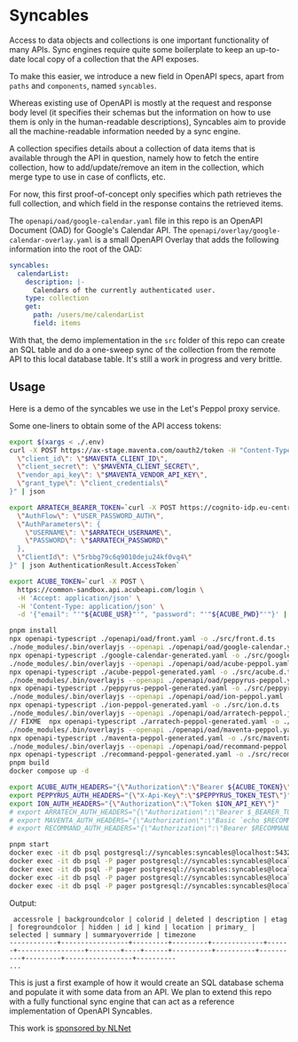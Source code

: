 # Syncables

Access to data objects and collections is one important functionality of many APIs. Sync engines require quite some boilerplate to keep an up-to-date local copy of a collection that the API exposes.

To make this easier, we introduce a new field in OpenAPI specs, apart from `paths` and `components`, named `syncables`.

Whereas existing use of OpenAPI is mostly at the request and response body level (it specifies their schemas but the information on how to use them is only in the human-readable descriptions), Syncables aim to provide all the machine-readable information needed by a sync engine.

A collection specifies details about a collection of data items that is available through the API in question,
namely how to fetch the entire collection, how to add/update/remove an item in the collection, which merge type to use in case of conflicts, etc.

For now, this first proof-of-concept only specifies which path retrieves the full collection, and which field in the response contains the retrieved items.

The `openapi/oad/google-calendar.yaml` file in this repo is an OpenAPI Document (OAD) for Google's Calendar API.
The `openapi/overlay/google-calendar-overlay.yaml` is a small OpenAPI Overlay that adds the following information into the root of the OAD:
```yaml
syncables:
  calendarList:
    description: |-
      Calendars of the currently authenticated user.
    type: collection
    get:
      path: /users/me/calendarList
      field: items
```
With that, the demo implementation in the `src` folder of this repo can create an SQL table and do a one-sweep sync of the collection from the remote API to this local database table.
It's still a work in progress and very brittle.

## Usage
Here is a demo of the syncables we use in the Let's Peppol proxy service.

Some one-liners to obtain some of the API access tokens:
```sh
export $(xargs < ./.env)
curl -X POST https://ax-stage.maventa.com/oauth2/token -H "Content-Type: application/json" -d "{
  \"client_id\": \"$MAVENTA_CLIENT_ID\",
  \"client_secret\": \"$MAVENTA_CLIENT_SECRET\",
  \"vendor_api_key\": \"$MAVENTA_VENDOR_API_KEY\",
  \"grant_type\": \"client_credentials\"
}" | json

export ARRATECH_BEARER_TOKEN=`curl -X POST https://cognito-idp.eu-central-1.amazonaws.com/ -H "Content-Type: application/x-amz-json-1.1" -H "X-Amz-Target: AWSCognitoIdentityProviderService.InitiateAuth" -d "{                                 
  \"AuthFlow\": \"USER_PASSWORD_AUTH\",
  \"AuthParameters\": {
    \"USERNAME\": \"$ARRATECH_USERNAME\",
    \"PASSWORD\": \"$ARRATECH_PASSWORD\"
  },                                          
  \"ClientId\": \"5rbbg79c6q9010deju24kf0vq4\"
}" | json AuthenticationResult.AccessToken`

export ACUBE_TOKEN=`curl -X POST \
  https://common-sandbox.api.acubeapi.com/login \
  -H 'Accept: application/json' \
  -H 'Content-Type: application/json' \
  -d '{"email": "'"${ACUBE_USR}"'", "password": "'"${ACUBE_PWD}"'"}' | json token`
```

```sh
pnpm install
npx openapi-typescript ./openapi/oad/front.yaml -o ./src/front.d.ts
./node_modules/.bin/overlayjs --openapi ./openapi/oad/google-calendar.yaml --overlay ./openapi/overlay/google-calendar-overlay.yaml > google-calendar-generated.yaml
npx openapi-typescript ./google-calendar-generated.yaml -o ./src/google-calendar.d.ts
./node_modules/.bin/overlayjs --openapi ./openapi/oad/acube-peppol.yaml --overlay ./openapi/overlay/acube-peppol-overlay.yaml > acube-peppol-generated.yaml
npx openapi-typescript ./acube-peppol-generated.yaml -o ./src/acube.d.ts
./node_modules/.bin/overlayjs --openapi ./openapi/oad/peppyrus-peppol.yaml --overlay ./openapi/overlay/peppyrus-peppol-overlay.yaml > peppyrus-peppol-generated.yaml
npx openapi-typescript ./peppyrus-peppol-generated.yaml -o ./src/peppyrus.d.ts
./node_modules/.bin/overlayjs --openapi ./openapi/oad/ion-peppol.yaml --overlay ./openapi/overlay/ion-peppol-overlay.yaml > ion-peppol-generated.yaml
npx openapi-typescript ./ion-peppol-generated.yaml -o ./src/ion.d.ts
./node_modules/.bin/overlayjs --openapi ./openapi/oad/arratech-peppol.json --overlay ./openapi/overlay/arratech-peppol-overlay.yaml > arratech-peppol-generated.yaml
// FIXME  npx openapi-typescript ./arratech-peppol-generated.yaml -o ./src/arratech.d.ts
./node_modules/.bin/overlayjs --openapi ./openapi/oad/maventa-peppol.yaml --overlay ./openapi/overlay/maventa-peppol-overlay.yaml > maventa-peppol-generated.yaml
npx openapi-typescript ./maventa-peppol-generated.yaml -o ./src/maventa.d.ts
./node_modules/.bin/overlayjs --openapi ./openapi/oad/recommand-peppol.yaml --overlay ./openapi/overlay/recommand-peppol-overlay.yaml > recommand-peppol-generated.yaml
npx openapi-typescript ./recommand-peppol-generated.yaml -o ./src/recommand.d.ts
pnpm build
docker compose up -d

export ACUBE_AUTH_HEADERS="{\"Authorization\":\"Bearer ${ACUBE_TOKEN}\"}"
export PEPPYRUS_AUTH_HEADERS="{\"X-Api-Key\":\"$PEPPYRUS_TOKEN_TEST\"}"
export ION_AUTH_HEADERS="{\"Authorization\":\"Token $ION_API_KEY\"}"
# export ARRATECH_AUTH_HEADERS="{\"Authorization\":\"Bearer $_BEARER_TOKEN\"}"
# export MAVENTA_AUTH_HEADERS="{\"Authorization\":\"Basic `echo $RECOMMAND_API_KEY:$RECOMMAND_API_SECRET | base64`\"}"
# export RECOMMAND_AUTH_HEADERS="{\"Authorization\":\"Bearer $RECOMMAND_API_KEY\"}"

pnpm start
docker exec -it db psql postgresql://syncables:syncables@localhost:5432/syncables -c "\d+"
docker exec -it db psql -P pager postgresql://syncables:syncables@localhost:5432/syncables -c "select * from recommand_documents limit 1;"
docker exec -it db psql -P pager postgresql://syncables:syncables@localhost:5432/syncables -c "select * from acube_invoice limit 1;"
docker exec -it db psql -P pager postgresql://syncables:syncables@localhost:5432/syncables -c "select * from ion_receivetransactions limit 1;"
docker exec -it db psql -P pager postgresql://syncables:syncables@localhost:5432/syncables -c "select * from peppyrus_message limit 1;"

```
Output:
```
 accessrole | backgroundcolor | colorid | deleted | description | etag | foregroundcolor | hidden | id | kind | location | primary_ | selected | summary | summaryoverride | timezone 
------------+-----------------+---------+---------+-------------+------+-----------------+--------+----+------+----------+----------+----------+---------+-----------------+----------
...
```
This is just a first example of how it would create an SQL database schema and populate it with some data from an API. We plan to extend this repo with a fully functional sync engine that can act as a reference implementation of OpenAPI Syncables.

This work is [sponsored by NLNet](https://nlnet.nl/project/TUBS/)
